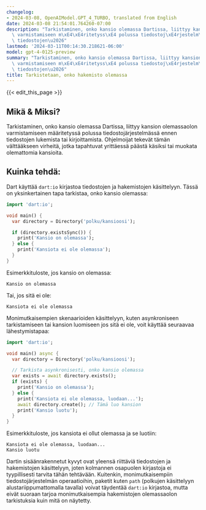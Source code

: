 ```yaml
---
changelog:
- 2024-03-08, OpenAIModel.GPT_4_TURBO, translated from English
date: 2024-03-08 21:54:01.764260-07:00
description: "Tarkistaminen, onko kansio olemassa Dartissa, liittyy kansion olemassaolon\
  \ varmistamiseen m\xE4\xE4ritetyss\xE4 polussa tiedostoj\xE4rjestelm\xE4ss\xE4 ennen\
  \ tiedostojen\u2026"
lastmod: '2024-03-11T00:14:30.218621-06:00'
model: gpt-4-0125-preview
summary: "Tarkistaminen, onko kansio olemassa Dartissa, liittyy kansion olemassaolon\
  \ varmistamiseen m\xE4\xE4ritetyss\xE4 polussa tiedostoj\xE4rjestelm\xE4ss\xE4 ennen\
  \ tiedostojen\u2026"
title: Tarkistetaan, onko hakemisto olemassa
---
```


{{< edit_this_page >}}

## Mikä & Miksi?

Tarkistaminen, onko kansio olemassa Dartissa, liittyy kansion olemassaolon varmistamiseen määritetyssä polussa tiedostojärjestelmässä ennen tiedostojen lukemista tai kirjoittamista. Ohjelmoijat tekevät tämän välttääkseen virheitä, jotka tapahtuvat yrittäessä päästä käsiksi tai muokata olemattomia kansioita.

## Kuinka tehdä:

Dart käyttää `dart:io` kirjastoa tiedostojen ja hakemistojen käsittelyyn. Tässä on yksinkertainen tapa tarkistaa, onko kansio olemassa:

```dart
import 'dart:io';

void main() {
  var directory = Directory('polku/kansioosi');

  if (directory.existsSync()) {
    print('Kansio on olemassa');
  } else {
    print('Kansiota ei ole olemassa');
  }
}
```
Esimerkkituloste, jos kansio on olemassa:
```
Kansio on olemassa
```

Tai, jos sitä ei ole:
```
Kansiota ei ole olemassa
```

Monimutkaisempien skenaarioiden käsittelyyn, kuten asynkroniseen tarkistamiseen tai kansion luomiseen jos sitä ei ole, voit käyttää seuraavaa lähestymistapaa:

```dart
import 'dart:io';

void main() async {
  var directory = Directory('polku/kansioosi');

  // Tarkista asynkronisesti, onko kansio olemassa
  var exists = await directory.exists();
  if (exists) {
    print('Kansio on olemassa');
  } else {
    print('Kansiota ei ole olemassa, luodaan...');
    await directory.create(); // Tämä luo kansion
    print('Kansio luotu');
  }
}
```

Esimerkkituloste, jos kansiota ei ollut olemassa ja se luotiin:
```
Kansiota ei ole olemassa, luodaan...
Kansio luotu
```

Dartin sisäänrakennetut kyvyt ovat yleensä riittäviä tiedostojen ja hakemistojen käsittelyyn, joten kolmannen osapuolen kirjastoja ei tyypillisesti tarvita tähän tehtävään. Kuitenkin, monimutkaisempiin tiedostojärjestelmän operaatioihin, paketit kuten `path` (polkujen käsittelyyn alustariippumattomalla tavalla) voivat täydentää `dart:io` kirjastoa, mutta eivät suoraan tarjoa monimutkaisempia hakemistojen olemassaolon tarkistuksia kuin mitä on näytetty.

